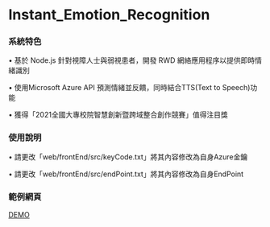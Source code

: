 # Instant_Emotion_Recognition

### 系統特色

•  基於 Node.js 針對視障人士與弱視患者，開發 RWD 網絡應用程序以提供即時情緒識別 

•  使用Microsoft Azure API 預測情緒並反饋，同時結合TTS(Text to Speech)功能

•  獲得「2021全國大專校院智慧創新暨跨域整合創作競賽」值得注目獎

### 使用說明

•  請更改「web/frontEnd/src/keyCode.txt」將其內容修改為自身Azure金鑰

•  請更改「web/frontEnd/src/endPoint.txt」將其內容修改為自身EndPoint

### 範例網頁
  [DEMO](https://joe66366.github.io/Instant_Emotion_Recognition/)


